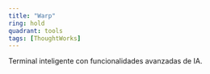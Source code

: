 ```yaml
---
title: "Warp"
ring: hold
quadrant: tools
tags: [ThoughtWorks]
---
```


Terminal inteligente con funcionalidades avanzadas de IA.
